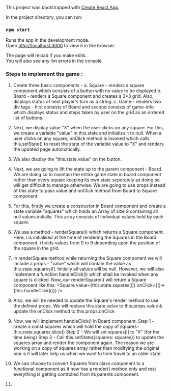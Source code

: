 This project was bootstrapped with [Create React App](https://github.com/facebook/create-react-app).

In the project directory, you can run:

### `npm start`

Runs the app in the development mode.<br />
Open [http://localhost:3000](http://localhost:3000) to view it in the browser.

The page will reload if you make edits.<br />
You will also see any lint errors in the console.

### Steps to implement the game :
1. Create three basic components - 
    a. Square - renders a square component which ocnsists of a button with no value to be displayed
    b. Board - renders a Square component and creates a 3*3 grid. Also, displays status of next player's turn as a string.
    c. Game - renders two div tags - first consists of Board and second consists of game-info which displays status and steps taken by user on the grid as an ordered list of buttons.

2. Next, we display value "X" when the user clicks on any square. For this, we create a variable "value" in this.state and initialize it to null. When a user clicks on any square, onClick method is invoked which calls this.setState() to reset the state of the variable value to "X" and renders the updated page automatically.

3. We also display the "this.state.value" on the button. 

4. Next, we are going to lift the state up to the parent component - Board. We are doing so to maintain the entire game state in board component rather than every square keeping its own state seperately as doing so will get difficult to manage otherwise. We are going to use props instead of this.state to pass value and onClick method from Board to Square component.

5. For this, firstly we create a constructor in Board component and create a state variable "squares" which holds an Array of size 9 containing all null values initially. This array consists of individual values held by each square.

6. We use a method - renderSquare(i) which returns a Square component. Here, i is initialised at the time of rendering the Squares in the Board component. i holds values from 0 to 9 depending upon the position of the square in the grid.

7. In renderSquare method while returning the Square component we will include a props - "value" which will contain the value as this.state.squares[i]. Initially all values will be null. However, we will also implement a function handleClick(i) which shall be invoked when any square is clicked. Now, our renderSquare(i) will return a Square component like this:
<Square value={this.state.squares[i]} onClick={()=>{this.handleClick(i)}} />

8. Also, we will be needed to update the Square's render method to use the defined props. We will replace this.state.value to this.props.value &
update the onClick method to this.props.onClick

9. Now, we will implement handleClick() in Board component. 
    Step 1 - create a const squares which will hold the copy of squares-  this.state.squares.slice()
    Step 2 - We will set squares[i] to "X" (for the time being)
    Step 3 - Call this.setState({squares: squares}) to update the squares array and render the component again.
The reason we are working on a copy of squares array rather than modifying the original one is it will later help us when we want to time travel to an older state.

10. We can choose to convert Squares from class component to a functional component as it now has a render() method only and rest everything is getting controlled from its parents component.

11. 